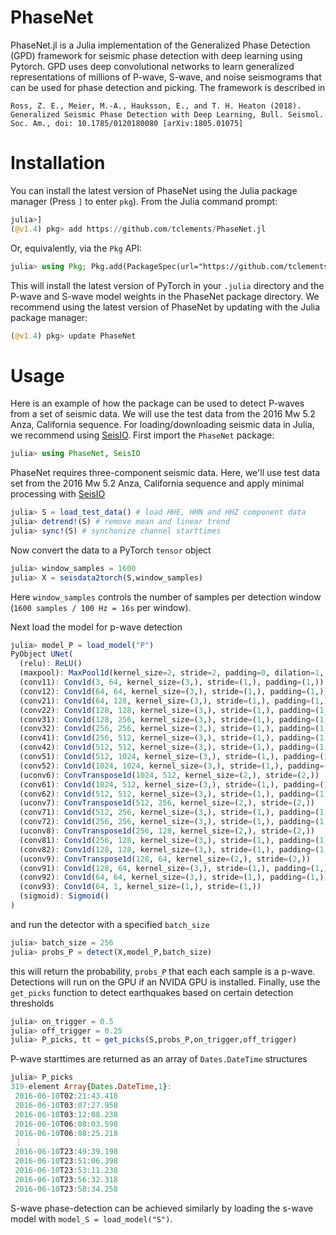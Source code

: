 # PhaseNet
PhaseNet.jl is a Julia implementation of the Generalized Phase Detection (GPD) framework for seismic phase detection with deep learning using Pytorch. GPD uses deep convolutional networks to learn generalized representations of millions of P-wave, S-wave, and noise seismograms that can be used for phase detection and picking. The framework is described in

```
Ross, Z. E., Meier, M.-A., Hauksson, E., and T. H. Heaton (2018). Generalized Seismic Phase Detection with Deep Learning, Bull. Seismol. Soc. Am., doi: 10.1785/0120180080 [arXiv:1805.01075]
```

# Installation

You can install the latest version of PhaseNet using the Julia package manager (Press `]` to enter `pkg`). 
From the Julia command prompt:

```julia
julia>]
(@v1.4) pkg> add https://github.com/tclements/PhaseNet.jl
```

Or, equivalently, via the `Pkg` API:

```julia
julia> using Pkg; Pkg.add(PackageSpec(url="https://github.com/tclements/PhaseNet.jl", rev="master"))
```

This will install the latest version of PyTorch in your `.julia` directory and the P-wave and S-wave model weights in the PhaseNet package directory. We recommend using the latest version of PhaseNet by updating with the Julia package manager:

```julia 
(@v1.4) pkg> update PhaseNet
```

# Usage 
Here is an example of how the package can be used to detect P-waves from a set of seismic data. We will use the test data from the 2016 Mw 5.2 Anza, California sequence. For loading/downloading seismic data in Julia, we recommend using [SeisIO](https://github.com/jpjones76/SeisIO.jl).  First import the `PhaseNet` package: 

```julia
julia> using PhaseNet, SeisIO 
```

PhaseNet requires three-component seismic data. Here, we'll use test data set from the 2016 Mw 5.2 Anza, California sequence and apply minimal processing with [SeisIO](https://github.com/jpjones76/SeisIO.jl)

```julia
julia> S = load_test_data() # load HHE, HHN and HHZ component data 
julia> detrend!(S) # remove mean and linear trend 
julia> sync!(S) # synchonize channel starttimes 
```

Now convert the data to a PyTorch `tensor` object 

```julia 
julia> window_samples = 1600
julia> X = seisdata2torch(S,window_samples)
```

Here `window_samples` controls the number of samples per detection window (`1600 samples / 100 Hz = 16s` per window). 

Next load the model for p-wave detection 

```julia
julia> model_P = load_model("P") 
PyObject UNet(
  (relu): ReLU()
  (maxpool): MaxPool1d(kernel_size=2, stride=2, padding=0, dilation=1, ceil_mode=False)
  (conv11): Conv1d(3, 64, kernel_size=(3,), stride=(1,), padding=(1,))
  (conv12): Conv1d(64, 64, kernel_size=(3,), stride=(1,), padding=(1,))
  (conv21): Conv1d(64, 128, kernel_size=(3,), stride=(1,), padding=(1,))
  (conv22): Conv1d(128, 128, kernel_size=(3,), stride=(1,), padding=(1,))
  (conv31): Conv1d(128, 256, kernel_size=(3,), stride=(1,), padding=(1,))
  (conv32): Conv1d(256, 256, kernel_size=(3,), stride=(1,), padding=(1,))
  (conv41): Conv1d(256, 512, kernel_size=(3,), stride=(1,), padding=(1,))
  (conv42): Conv1d(512, 512, kernel_size=(3,), stride=(1,), padding=(1,))
  (conv51): Conv1d(512, 1024, kernel_size=(3,), stride=(1,), padding=(1,))
  (conv52): Conv1d(1024, 1024, kernel_size=(3,), stride=(1,), padding=(1,))
  (uconv6): ConvTranspose1d(1024, 512, kernel_size=(2,), stride=(2,))
  (conv61): Conv1d(1024, 512, kernel_size=(3,), stride=(1,), padding=(1,))
  (conv62): Conv1d(512, 512, kernel_size=(3,), stride=(1,), padding=(1,))
  (uconv7): ConvTranspose1d(512, 256, kernel_size=(2,), stride=(2,))
  (conv71): Conv1d(512, 256, kernel_size=(3,), stride=(1,), padding=(1,))
  (conv72): Conv1d(256, 256, kernel_size=(3,), stride=(1,), padding=(1,))
  (uconv8): ConvTranspose1d(256, 128, kernel_size=(2,), stride=(2,))
  (conv81): Conv1d(256, 128, kernel_size=(3,), stride=(1,), padding=(1,))
  (conv82): Conv1d(128, 128, kernel_size=(3,), stride=(1,), padding=(1,))
  (uconv9): ConvTranspose1d(128, 64, kernel_size=(2,), stride=(2,))
  (conv91): Conv1d(128, 64, kernel_size=(3,), stride=(1,), padding=(1,))
  (conv92): Conv1d(64, 64, kernel_size=(3,), stride=(1,), padding=(1,))
  (conv93): Conv1d(64, 1, kernel_size=(1,), stride=(1,))
  (sigmoid): Sigmoid()
)
```

and run the detector with a specified `batch_size` 

```julia
julia> batch_size = 256 
julia> probs_P = detect(X,model_P,batch_size)
```

this will return the probability, `probs_P` that each each sample is a p-wave. Detections will run on the GPU if an NVIDA GPU is installed. Finally, use the `get_picks` function to detect earthquakes based on certain detection thresholds

```julia
julia> on_trigger = 0.5 
julia> off_trigger = 0.25
julia> P_picks, tt = get_picks(S,probs_P,on_trigger,off_trigger)
```

P-wave starttimes are returned as an array of `Dates.DateTime` structures

```julia
julia> P_picks
319-element Array{Dates.DateTime,1}:
 2016-06-10T02:21:43.418
 2016-06-10T03:07:27.958
 2016-06-10T03:12:08.238
 2016-06-10T06:08:03.598
 2016-06-10T06:08:25.218
 ⋮
 2016-06-10T23:49:39.198
 2016-06-10T23:51:06.398
 2016-06-10T23:53:11.238
 2016-06-10T23:56:32.318
 2016-06-10T23:58:34.258
 ```
 
 S-wave phase-detection can be achieved similarly by loading the s-wave model with `model_S = load_model("S")`. 

